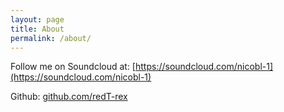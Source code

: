 ```yaml
---
layout: page
title: About
permalink: /about/
---
```


Follow me on Soundcloud at: [https://soundcloud.com/nicobl-1](https://soundcloud.com/nicobl-1)

Github: [github.com/redT-rex](https://github.com/redT-rex)

